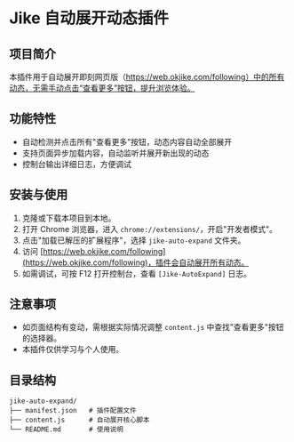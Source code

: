 # Jike 自动展开动态插件

## 项目简介

本插件用于自动展开即刻网页版（https://web.okjike.com/following）中的所有动态，无需手动点击“查看更多”按钮，提升浏览体验。

## 功能特性
- 自动检测并点击所有"查看更多"按钮，动态内容自动全部展开
- 支持页面异步加载内容，自动监听并展开新出现的动态
- 控制台输出详细日志，方便调试

## 安装与使用

1. 克隆或下载本项目到本地。
2. 打开 Chrome 浏览器，进入 `chrome://extensions/`，开启"开发者模式"。
3. 点击"加载已解压的扩展程序"，选择 `jike-auto-expand` 文件夹。
4. 访问 [https://web.okjike.com/following](https://web.okjike.com/following)，插件会自动展开所有动态。
5. 如需调试，可按 F12 打开控制台，查看 `[Jike-AutoExpand]` 日志。

## 注意事项
- 如页面结构有变动，需根据实际情况调整 `content.js` 中查找"查看更多"按钮的选择器。
- 本插件仅供学习与个人使用。

## 目录结构
```
jike-auto-expand/
├── manifest.json   # 插件配置文件
├── content.js      # 自动展开核心脚本
└── README.md       # 使用说明
``` 